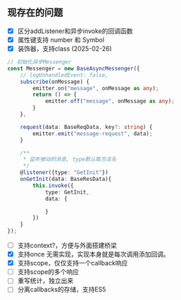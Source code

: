 
## 现存在的问题
- [x] 区分addListener和异步invoke的回调函数
- [x] 属性键支持 number 和 Symbol
- [x] 装饰器，支持class (2025-02-26)
```typescript
// 初始化异步Messenger
const Messenger = new BaseAsyncMessenger({
    // logUnhandledEvent: false,
    subscribe(onMessage) {
        emitter.on("message", onMessage as any);
        return () => {
            emitter.off("message", onMessage as any);
        }
    },

    request(data: BaseReqData, key?: string) {
        emitter.emit("message-request", data);
    }

    /**
     * 监听被动的消息, type默认取方法名
     */
    @listener({type: "GetInit"})
    onGetInit(data: BaseResData){
        this.invoke({
            type: GetInit,
            data: {

            }
        })
    }
});
``` 
- [ ] 支持context?，方便与外面搭建桥梁
- [x] 支持once
  无需实现，实现本身就是每次调用添加回调。
- [x] 支持scope，仅仅支持一个callback响应
- [ ] 支持scope的多个响应
- [ ] 重写统计，独立出来
- [ ] 分离callbacks的存储，支持ES5
